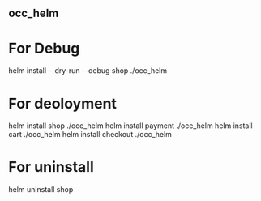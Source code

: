 ## occ_helm
# For Debug
helm install --dry-run --debug shop ./occ_helm
# For deoloyment
helm install shop ./occ_helm
helm install payment ./occ_helm
helm install cart ./occ_helm
helm install checkout ./occ_helm
# For uninstall
helm uninstall shop 
